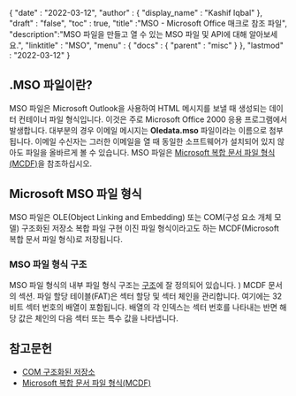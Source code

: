 {
  "date" : "2022-03-12",
  "author" : {
    "display_name" : "Kashif Iqbal"
},
  "draft" : "false",
  "toc" : true,
  "title" :"MSO - Microsoft Office 매크로 참조 파일",
  "description":"MSO 파일을 만들고 열 수 있는 MSO 파일 및 API에 대해 알아보세요.",
  "linktitle" : "MSO",
  "menu" : {
    "docs" : {
      "parent" : "misc"
}
},
  "lastmod" : "2022-03-12"
}

## .MSO 파일이란?

MSO 파일은 Microsoft Outlook을 사용하여 HTML 메시지를 보낼 때 생성되는 데이터 컨테이너 파일 형식입니다. 이것은 주로 Microsoft Office 2000 응용 프로그램에서 발생합니다. 대부분의 경우 이메일 메시지는 **Oledata.mso** 파일이라는 이름으로 첨부됩니다. 이메일 수신자는 그러한 이메일을 열 때 동일한 소프트웨어가 설치되어 있지 않아도 파일을 올바르게 볼 수 있습니다. MSO 파일은 [Microsoft 복합 문서 파일 형식(MCDF)](https://learn.microsoft.com/en-us/openspecs/windows_protocols/ms-cfb/53989ce4-7b05-4f8d-829b-d08d6148375b)을 참조하십시오.

## Microsoft MSO 파일 형식

MSO 파일은 OLE(Object Linking and Embedding) 또는 COM(구성 요소 개체 모델) 구조화된 저장소 복합 파일 구현 이진 파일 형식이라고도 하는 MCDF(Microsoft 복합 문서 파일 형식)로 저장됩니다.

### MSO 파일 형식 구조

MSO 파일 형식의 내부 파일 형식 구조는 [구조](https://learn.microsoft.com/en-us/openspecs/windows_protocols/ms-cfb/28488197-8193-49d7-84d8-dfd692418ccd)에 잘 정의되어 있습니다. ) MCDF 문서의 섹션. 파일 할당 테이블(FAT)은 섹터 할당 및 섹터 체인을 관리합니다. 여기에는 32비트 섹터 번호의 배열이 포함됩니다. 배열의 각 인덱스는 섹터 번호를 나타내는 반면 해당 값은 체인의 다음 섹터 또는 특수 값을 나타냅니다.

## 참고문헌

* [COM 구조화된 저장소](https://en.wikipedia.org/wiki/COM_Structured_Storage)
* [Microsoft 복합 문서 파일 형식(MCDF)](https://learn.microsoft.com/en-us/openspecs/windows_protocols/ms-cfb/53989ce4-7b05-4f8d-829b-d08d6148375b)

